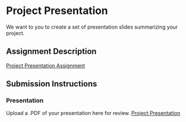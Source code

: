 # Project Presentation
We want to you to create a set of presentation slides summarizing your project.

## Assignment Description
[Project Presentation Assignment](https://education.launchcode.org/liftoff/modules/assignments/project-presentation)

## Submission Instructions

### Presentation
Upload a .PDF of your presentation here for review.
[Project Presentation](https://github.com/mplancarte/liftoff-assignments/blob/master/water-me-presentation.pdf)
